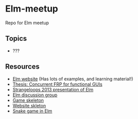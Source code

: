 Elm-meetup
==========

Repo for Elm meetup

Topics
------
* ???


Resources
---------
* [Elm website](http://elm-lang.org/) (Has lots of examples, and learning material!)
* [Thesis: Concurrent FRP for functional GUIs](http://www.testblogpleaseignore.com/wp-content/uploads/2012/04/thesis.pdf)
* [Strangeloops 2013 presentation of Elm](http://www.infoq.com/presentations/elm-reactive-programming)
* [Elm discussion group](https://groups.google.com/forum/#!forum/elm-discuss)
* [Game skeleton](https://github.com/evancz/elm-lang.org/blob/master/public/examples/Intermediate/GameSkeleton.elm#L1)
* [Website skleton](https://github.com/evancz/elm-lang.org#elm-langorg-a-template-for-creating-websites-in-elm)
* [Snake game in Elm](https://github.com/joelchelliah/snake_in_elm)
